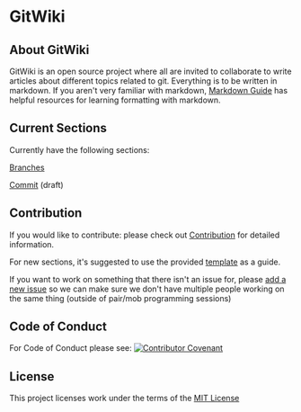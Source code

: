 # GitWiki

## About GitWiki

GitWiki is an open source project where all are invited to collaborate to write articles about different topics related to git.
Everything is to be written in markdown. If you aren't very familiar with markdown, [Markdown Guide](https://www.markdownguide.org/) has helpful resources for learning formatting with markdown.

## Current Sections

Currently have the following sections:

[Branches](./branches.md)

[Commit](./commit.md) (draft)

## Contribution

If you would like to contribute: please check out [Contribution](./contribution.md) for detailed information.

For new sections, it's suggested to use the provided [template](./template.md) as a guide.

If you want to work on something that there isn't an issue for, please [add a new issue](https://github.com/larkceresin/GitWiki/issues/new) so we can make sure we don't have multiple people working on the same thing (outside of pair/mob programming sessions)

## Code of Conduct

For Code of Conduct please see: [![Contributor Covenant](https://img.shields.io/badge/Contributor%20Covenant-2.0-4baaaa.svg)](code_of_conduct.md) 

## License
This project licenses work under the terms of the [MIT License](./LICENSE)